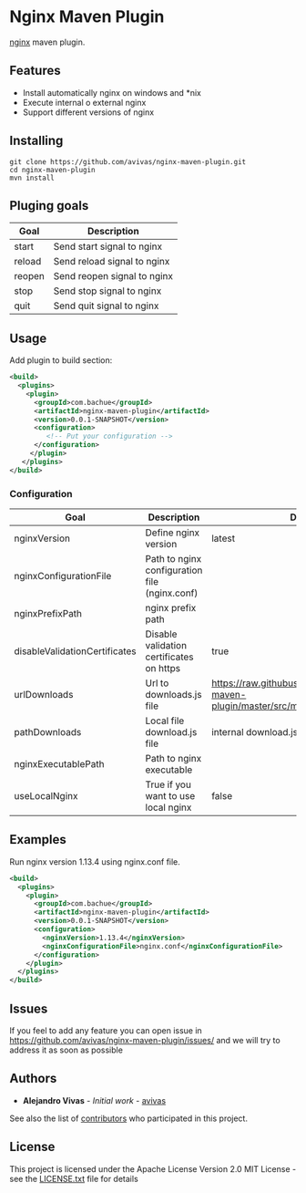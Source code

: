 # Nginx Maven Plugin

[nginx](https://www.nginx.com/) maven plugin. 

## Features

* Install automatically nginx on windows and *nix
* Execute internal o external nginx
* Support different versions of nginx

## Installing

```
git clone https://github.com/avivas/nginx-maven-plugin.git
cd nginx-maven-plugin
mvn install
```

## Pluging goals

Goal | Description
------------ | -------------
start | Send start signal to nginx
reload | Send reload signal to nginx
reopen | Send reopen signal to nginx
stop | Send stop signal to nginx
quit | Send quit signal to nginx

## Usage

Add plugin to build section:

```xml
<build>
  <plugins>
    <plugin>
      <groupId>com.bachue</groupId>
      <artifactId>nginx-maven-plugin</artifactId>
      <version>0.0.1-SNAPSHOT</version>
      <configuration>
         <!-- Put your configuration -->
      </configuration>
     </plugin>
   </plugins>
</build>
```
### Configuration

Goal | Description | Default value
------------ | -------------|-------------
nginxVersion | Define nginx version| latest
nginxConfigurationFile | Path to nginx configuration file (nginx.conf)|  
nginxPrefixPath | nginx prefix path | 
disableValidationCertificates | Disable validation certificates on https | true
urlDownloads | Url to downloads.js file | https://raw.githubusercontent.com/avivas/nginx-maven-plugin/master/src/main/resources/downloads.json 
pathDownloads | Local file download.js file |  internal download.js
nginxExecutablePath | Path to nginx executable | 
useLocalNginx | True if you want to use local nginx | false


## Examples

Run nginx version 1.13.4 using nginx.conf file.

```xml
<build>
  <plugins>
    <plugin>
      <groupId>com.bachue</groupId>
      <artifactId>nginx-maven-plugin</artifactId>
      <version>0.0.1-SNAPSHOT</version>
      <configuration>
        <nginxVersion>1.13.4</nginxVersion>
        <nginxConfigurationFile>nginx.conf</nginxConfigurationFile>
      </configuration>
    </plugin>
  </plugins>
</build>
```

## Issues

If you feel to add any feature you can open issue in https://github.com/avivas/nginx-maven-plugin/issues/ and we will try to address it as soon as possible

## Authors

* **Alejandro Vivas** - *Initial work* - [avivas](https://github.com/avivas)

See also the list of [contributors](https://github.com/avivas/nginx-maven-plugin/contributors) who participated in this project.

## License

This project is licensed under the Apache License Version 2.0 MIT License - see the [LICENSE.txt](LICENSE.txt) file for details
